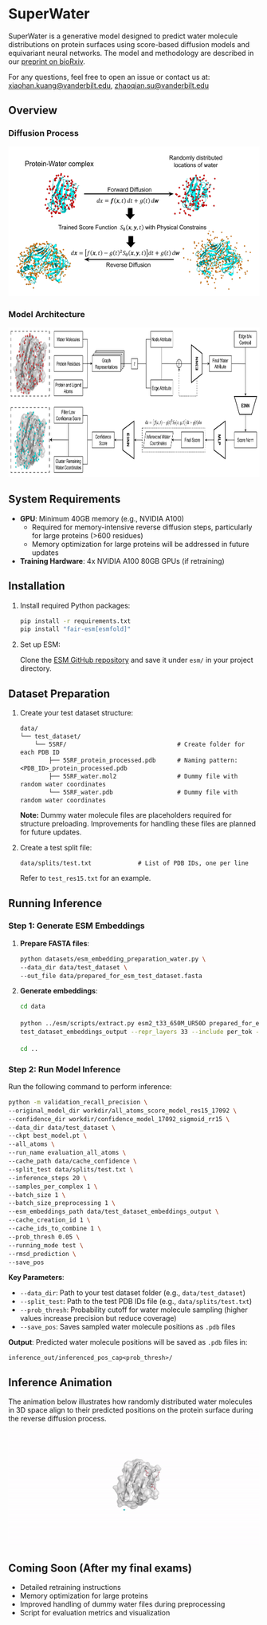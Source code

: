 # SuperWater

SuperWater is a generative model designed to predict water molecule distributions on protein surfaces using score-based diffusion models and equivariant neural networks. The model and methodology are described in our [preprint on bioRxiv](https://www.biorxiv.org/content/10.1101/2024.11.18.624208v1).

For any questions, feel free to open an issue or contact us at: xiaohan.kuang@vanderbilt.edu, zhaoqian.su@vanderbilt.edu

## Overview

### Diffusion Process
<img src="./images/model_arch/diffusion_process.png" height="300"/>

### Model Architecture
<img src="./images/model_arch/superwater_model_arch.png" height="300"/>

## System Requirements

- **GPU**: Minimum 40GB memory (e.g., NVIDIA A100)
  - Required for memory-intensive reverse diffusion steps, particularly for large proteins (>600 residues)
  - Memory optimization for large proteins will be addressed in future updates
- **Training Hardware**: 4x NVIDIA A100 80GB GPUs (if retraining)

## Installation

1. Install required Python packages:
    ```bash
    pip install -r requirements.txt
    pip install "fair-esm[esmfold]"
    ```

2. Set up ESM:
    
   Clone the [ESM GitHub repository](https://github.com/facebookresearch/esm) and save it under `esm/` in your project directory.

## Dataset Preparation
1. Create your test dataset structure:
    ```
    data/
    └── test_dataset/
        └── 5SRF/                               # Create folder for each PDB ID
            ├── 5SRF_protein_processed.pdb      # Naming pattern: <PDB_ID>_protein_processed.pdb
            ├── 5SRF_water.mol2                 # Dummy file with random water coordinates
            └── 5SRF_water.pdb                  # Dummy file with random water coordinates
    ```

    **Note:** Dummy water molecule files are placeholders required for structure preloading. Improvements for handling these files are planned for future updates.

2. Create a test split file:
    ```
    data/splits/test.txt             # List of PDB IDs, one per line
    ```
    Refer to `test_res15.txt` for an example.


## Running Inference

### Step 1: Generate ESM Embeddings

1. **Prepare FASTA files**:
    ```bash
    python datasets/esm_embedding_preparation_water.py \
    --data_dir data/test_dataset \
    --out_file data/prepared_for_esm_test_dataset.fasta
    ```

2. **Generate embeddings**:
    ```bash
    cd data

    python ../esm/scripts/extract.py esm2_t33_650M_UR50D prepared_for_esm_test_dataset.fasta \
    test_dataset_embeddings_output --repr_layers 33 --include per_tok --truncation_seq_length 4096

    cd ..
    ```

### Step 2: Run Model Inference

Run the following command to perform inference:

```bash
python -m validation_recall_precision \
--original_model_dir workdir/all_atoms_score_model_res15_17092 \
--confidence_dir workdir/confidence_model_17092_sigmoid_rr15 \
--data_dir data/test_dataset \
--ckpt best_model.pt \
--all_atoms \
--run_name evaluation_all_atoms \
--cache_path data/cache_confidence \
--split_test data/splits/test.txt \
--inference_steps 20 \
--samples_per_complex 1 \
--batch_size 1 \
--batch_size_preprocessing 1 \
--esm_embeddings_path data/test_dataset_embeddings_output \
--cache_creation_id 1 \
--cache_ids_to_combine 1 \
--prob_thresh 0.05 \
--running_mode test \
--rmsd_prediction \
--save_pos
```

**Key Parameters**:
- `--data_dir`: Path to your test dataset folder (e.g., `data/test_dataset`)
- `--split_test`: Path to the test PDB IDs file (e.g., `data/splits/test.txt`)
- `--prob_thresh`: Probability cutoff for water molecule sampling (higher values increase precision but reduce coverage)
- `--save_pos`: Saves sampled water molecule positions as `.pdb` files

**Output**:
Predicted water molecule positions will be saved as `.pdb` files in:
```
inference_out/inferenced_pos_cap<prob_thresh>/
```

## Inference Animation

The animation below illustrates how randomly distributed water molecules in 3D space align to their predicted positions on the protein surface during the reverse diffusion process.

![Inference Animation](./images/inference_out/4YL4.gif)

## Coming Soon (After my final exams)
- Detailed retraining instructions
- Memory optimization for large proteins
- Improved handling of dummy water files during preprocessing
- Script for evaluation metrics and visualization